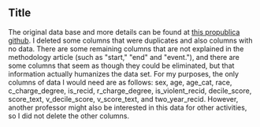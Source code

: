 ## Title

The original data base and more details can be found at [this propublica github](https://github.com/propublica/compas-analysis).  I deleted some columns that were duplicates and also columns with no data.  There are some remaining columns that are not explained in the methodology article (such as "start," "end" and "event."), and there are some columns that seem as though they could be eliminated, but that information actually humanizes the data set. For my purposes, the only columns of data I would need are as follows:  sex, age, age_cat, race, c_charge_degree, is_recid, r_charge_degree, is_violent_recid, decile_score, score_text, v_decile_score, v_score_text, and two_year_recid.  However, another professor might also be interested in this data for other activities, so I did not delete the other columns.  
